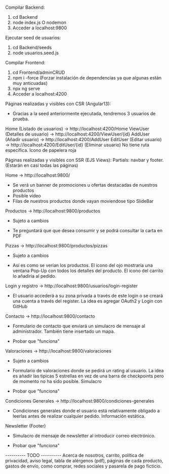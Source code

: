 Compilar Backend:
1. cd Backend
2. node index.js O nodemon
3. Acceder a localhost:9800

Ejecutar seed de usuarios:
1. cd Backend/seeds
2. node usuarios.seed.js

Compilar Frontend:
1. cd Frontend/adminCRUD
2. npm i -force (Forzar instalación de dependencias ya que algunas están muy anticuadas)
3. npx ng serve
4. Acceder a localhost:4200

Páginas realizadas y visibles con CSR (Angular13):
* Gracias a la seed anteriormente ejecutada, tendremos 3 usuarios de prueba.

Home (Listado de usuarios) ->  http://localhost:4200/Home
ViewUser (Detalles de usuario) ->  http://localhost:4200/ViewUser/{id}
AddUser (Añadir usuario) ->  http://localhost:4200/AddUser
EditUser (Editar usuario) ->  http://localhost:4200/EditUser/{id}
(Eliminar usuario) No tiene ruta específica. Icono de papelera roja


Páginas realizadas y visibles con SSR (EJS Views):
Partials: navbar y footer. (Estarán en casi todas las páginas)

Home -> http://localhost:9800/
- Se verá un banner de promociones u ofertas destacadas de nuestros productos
- Posible vídeo
- Filas de nuestros productos donde vayan moviendose tipo SlideBar

Productos -> http://localhost:9800/productos
* Sujeto a cambios
- Te preguntará que que desea consumir y se podrá consultar la carta en PDF

Pizzas -> http://localhost:9800/productos/pizzas
* Sujeto a cambios
- Así es como se verían los productos. El icono del ojo mostraría una ventana
Pop-Up con todos los detalles del producto. El icono del carrito lo añadiria al pedido.

Login y registro -> http://localhost:9800/usuarios/login-register
- El usuario accederá a su zona privada a través de este login o se creará una cuenta a través del register. La idea es agregar OAuth2 y Login con GitHub

Contacto -> http://localhost:9800/contacto
- Formulario de contacto que enviará un simulacro de mensaje al administrador. También tiene insertado un mapa.
* Probar que "funciona"

Valoraciones -> http://localhost:9800/valoraciones
* Sujeto a cambios
- Formulario de valoraciones donde se pedirá un rating al usuario. La idea es añadir las tipicas 5 estrellas en vez de una barra de checkpoints pero de momento no ha sido posible. Simulacro
* Probar que "funciona"

Condiciones Generales -> http://localhost:9800/condiciones-generales
- Condiciones generales donde el usuario está relativamente obligado a leerlas antes de realizar cualquier pedido. Información estática.

Newsletter (Footer)
- Simulacro de mensaje de newsletter al introducir correo electrónico.
* Probar que "funciona"


---------- TODO ----------
Acerca de nosotros, carrito, política de privacidad, aviso legal, tabla de alérgenos (pdf), páginas de cada producto, gastos de envío, como comprar, redes sociales y pasarela de pago ficticio.